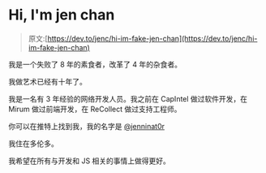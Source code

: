 # Hi, I'm jen chan

> 原文:[https://dev.to/jenc/hi-im-fake-jen-chan](https://dev.to/jenc/hi-im-fake-jen-chan)

我是一个失败了 8 年的素食者，改革了 4 年的杂食者。

我做艺术已经有十年了。

我是一名有 3 年经验的网络开发人员。我之前在 CapIntel 做过软件开发，在 Mirum 做过前端开发，在 ReCollect 做过支持工程师。

你可以在推特上找到我，我的名字是 [@jenninat0r](https://twitter.com/jenninat0r)

我住在多伦多。

我希望在所有与开发和 JS 相关的事情上做得更好。